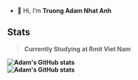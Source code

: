 - 👋 Hi, I’m <strong>Truong Adam Nhat Anh<strong>
## Stats

> Currently Studying at Rmit Viet Nam
>

![Adam's GitHub stats](https://github-readme-stats.vercel.app/api?username=adamtruong&theme=aura_dark&show_icons=true) <br>
![Adam's GitHub stats](https://github-readme-stats.vercel.app/api/top-langs?username=adamtruong&show_icons=true&locale=en&layout=compact&hide_border=true&theme=aura_dark)


